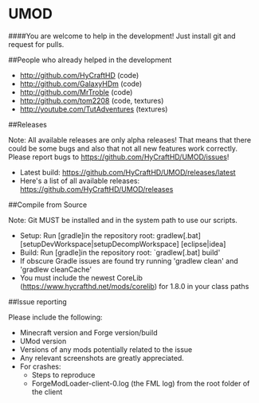 # UMOD
####You are welcome to help in the development! Just install git and request for pulls.

##People who already helped in the development

- http://github.com/HyCraftHD (code)
- http://github.com/GalaxyHDm (code)
- http://github.com/MrTroble (code)
- http://github.com/tom2208 (code, textures)
- http://youtube.com/TutAdventures (textures)

##Releases

Note: All available releases are only alpha releases! That means that there could be some bugs and also that not all new features work correctly. Please report bugs to https://github.com/HyCraftHD/UMOD/issues!

- Latest build: https://github.com/HyCraftHD/UMOD/releases/latest
- Here's a list of all available releases: https://github.com/HyCraftHD/UMOD/releases

##Compile from Source

Note: Git MUST be installed and in the system path to use our scripts.

  - Setup: Run [gradle]in the repository root: gradlew[.bat] [setupDevWorkspace|setupDecompWorkspace] [eclipse|idea]
  - Build: Run [gradle]in the repository root: `gradlew[.bat] build'
  - If obscure Gradle issues are found try running 'gradlew clean' and 'gradlew cleanCache'
  - You must include the newest CoreLib (https://www.hycrafthd.net/mods/corelib) for 1.8.0 in your class paths
  
##Issue reporting

Please include the following:

  - Minecraft version and Forge version/build
  - UMod version
  - Versions of any mods potentially related to the issue
  - Any relevant screenshots are greatly appreciated.
  - For crashes:
    - Steps to reproduce
    - ForgeModLoader-client-0.log (the FML log) from the root folder of the client


